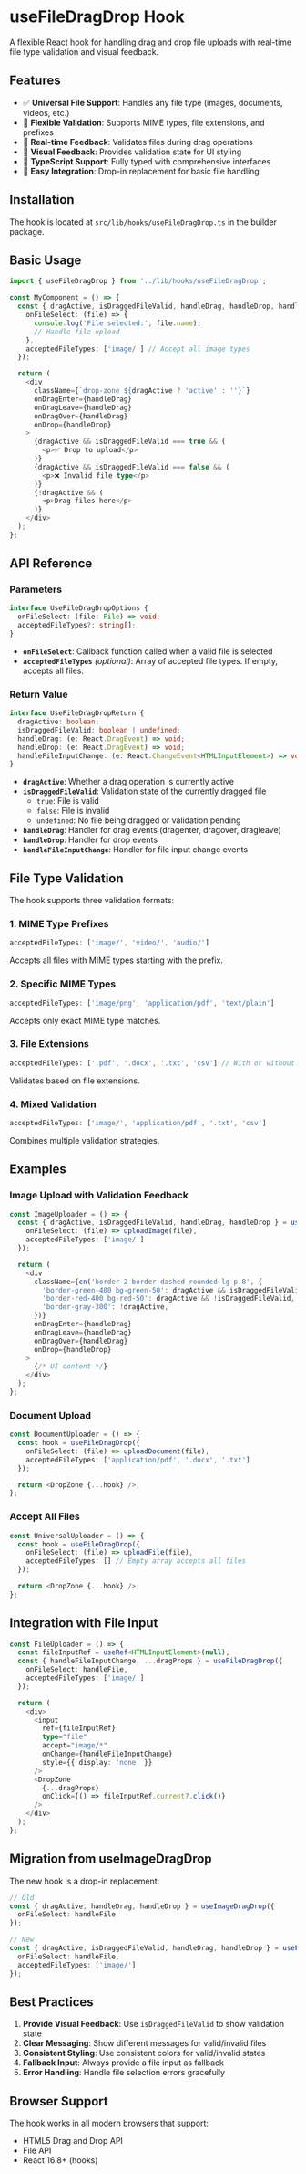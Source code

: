 # useFileDragDrop Hook

A flexible React hook for handling drag and drop file uploads with real-time file type validation and visual feedback.

## Features

- ✅ **Universal File Support**: Handles any file type (images, documents, videos, etc.)
- 🎯 **Flexible Validation**: Supports MIME types, file extensions, and prefixes
- 🔄 **Real-time Feedback**: Validates files during drag operations
- 🎨 **Visual Feedback**: Provides validation state for UI styling
- 📝 **TypeScript Support**: Fully typed with comprehensive interfaces
- 🔧 **Easy Integration**: Drop-in replacement for basic file handling

## Installation

The hook is located at `src/lib/hooks/useFileDragDrop.ts` in the builder package.

## Basic Usage

```typescript
import { useFileDragDrop } from '../lib/hooks/useFileDragDrop';

const MyComponent = () => {
  const { dragActive, isDraggedFileValid, handleDrag, handleDrop, handleFileInputChange } = useFileDragDrop({
    onFileSelect: (file) => {
      console.log('File selected:', file.name);
      // Handle file upload
    },
    acceptedFileTypes: ['image/'] // Accept all image types
  });

  return (
    <div
      className={`drop-zone ${dragActive ? 'active' : ''}`}
      onDragEnter={handleDrag}
      onDragLeave={handleDrag}
      onDragOver={handleDrag}
      onDrop={handleDrop}
    >
      {dragActive && isDraggedFileValid === true && (
        <p>✅ Drop to upload</p>
      )}
      {dragActive && isDraggedFileValid === false && (
        <p>❌ Invalid file type</p>
      )}
      {!dragActive && (
        <p>Drag files here</p>
      )}
    </div>
  );
};
```

## API Reference

### Parameters

```typescript
interface UseFileDragDropOptions {
  onFileSelect: (file: File) => void;
  acceptedFileTypes?: string[];
}
```

- **`onFileSelect`**: Callback function called when a valid file is selected
- **`acceptedFileTypes`** *(optional)*: Array of accepted file types. If empty, accepts all files.

### Return Value

```typescript
interface UseFileDragDropReturn {
  dragActive: boolean;
  isDraggedFileValid: boolean | undefined;
  handleDrag: (e: React.DragEvent) => void;
  handleDrop: (e: React.DragEvent) => void;
  handleFileInputChange: (e: React.ChangeEvent<HTMLInputElement>) => void;
}
```

- **`dragActive`**: Whether a drag operation is currently active
- **`isDraggedFileValid`**: Validation state of the currently dragged file
  - `true`: File is valid
  - `false`: File is invalid
  - `undefined`: No file being dragged or validation pending
- **`handleDrag`**: Handler for drag events (dragenter, dragover, dragleave)
- **`handleDrop`**: Handler for drop events
- **`handleFileInputChange`**: Handler for file input change events

## File Type Validation

The hook supports three validation formats:

### 1. MIME Type Prefixes
```typescript
acceptedFileTypes: ['image/', 'video/', 'audio/']
```
Accepts all files with MIME types starting with the prefix.

### 2. Specific MIME Types
```typescript
acceptedFileTypes: ['image/png', 'application/pdf', 'text/plain']
```
Accepts only exact MIME type matches.

### 3. File Extensions
```typescript
acceptedFileTypes: ['.pdf', '.docx', '.txt', 'csv'] // With or without dots
```
Validates based on file extensions.

### 4. Mixed Validation
```typescript
acceptedFileTypes: ['image/', 'application/pdf', '.txt', 'csv']
```
Combines multiple validation strategies.

## Examples

### Image Upload with Validation Feedback
```typescript
const ImageUploader = () => {
  const { dragActive, isDraggedFileValid, handleDrag, handleDrop } = useFileDragDrop({
    onFileSelect: (file) => uploadImage(file),
    acceptedFileTypes: ['image/']
  });

  return (
    <div
      className={cn('border-2 border-dashed rounded-lg p-8', {
        'border-green-400 bg-green-50': dragActive && isDraggedFileValid,
        'border-red-400 bg-red-50': dragActive && !isDraggedFileValid,
        'border-gray-300': !dragActive,
      })}
      onDragEnter={handleDrag}
      onDragLeave={handleDrag}
      onDragOver={handleDrag}
      onDrop={handleDrop}
    >
      {/* UI content */}
    </div>
  );
};
```

### Document Upload
```typescript
const DocumentUploader = () => {
  const hook = useFileDragDrop({
    onFileSelect: (file) => uploadDocument(file),
    acceptedFileTypes: ['application/pdf', '.docx', '.txt']
  });

  return <DropZone {...hook} />;
};
```

### Accept All Files
```typescript
const UniversalUploader = () => {
  const hook = useFileDragDrop({
    onFileSelect: (file) => uploadFile(file),
    acceptedFileTypes: [] // Empty array accepts all files
  });

  return <DropZone {...hook} />;
};
```

## Integration with File Input

```typescript
const FileUploader = () => {
  const fileInputRef = useRef<HTMLInputElement>(null);
  const { handleFileInputChange, ...dragProps } = useFileDragDrop({
    onFileSelect: handleFile,
    acceptedFileTypes: ['image/']
  });

  return (
    <div>
      <input
        ref={fileInputRef}
        type="file"
        accept="image/*"
        onChange={handleFileInputChange}
        style={{ display: 'none' }}
      />
      <DropZone 
        {...dragProps} 
        onClick={() => fileInputRef.current?.click()}
      />
    </div>
  );
};
```

## Migration from useImageDragDrop

The new hook is a drop-in replacement:

```typescript
// Old
const { dragActive, handleDrag, handleDrop } = useImageDragDrop({
  onFileSelect: handleFile
});

// New
const { dragActive, isDraggedFileValid, handleDrag, handleDrop } = useFileDragDrop({
  onFileSelect: handleFile,
  acceptedFileTypes: ['image/']
});
```

## Best Practices

1. **Provide Visual Feedback**: Use `isDraggedFileValid` to show validation state
2. **Clear Messaging**: Show different messages for valid/invalid files
3. **Consistent Styling**: Use consistent colors for valid/invalid states
4. **Fallback Input**: Always provide a file input as fallback
5. **Error Handling**: Handle file selection errors gracefully

## Browser Support

The hook works in all modern browsers that support:
- HTML5 Drag and Drop API
- File API
- React 16.8+ (hooks)
